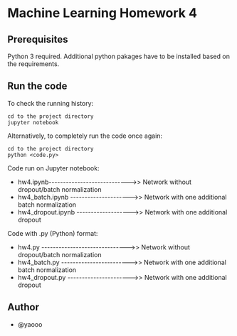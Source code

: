 # Machine Learning Homework 4
## Prerequisites
Python 3 required.
Additional python pakages have to be installed based on the requirements.

## Run the code
To check the running history:
```
cd to the project directory
jupyter notebook
```
Alternatively, to completely run the code once again:
```
cd to the project directory
python <code.py>
```

Code run on Jupyter notebook:
* hw4.ipynb---------------------------->> Network without dropout/batch normalization
* hw4_batch.ipynb --------------------->> Network with one additional batch normalization
* hw4_dropout.ipynb ------------------->> Network with one additional dropout

Code with .py (Python) format:
* hw4.py ------------------------------>> Network without dropout/batch normalization
* hw4_batch.py ------------------------>> Network with one additional batch normalization
* hw4_dropout.py ---------------------->> Network with one additional dropout

## Author
* @yaooo
